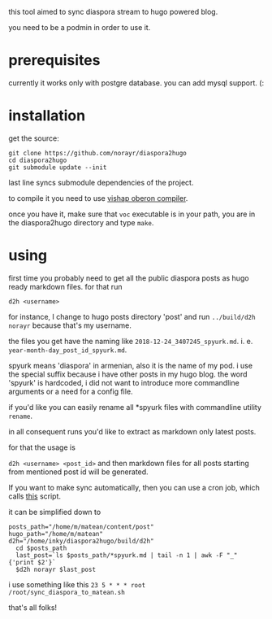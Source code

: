 
this tool aimed to sync diaspora stream to hugo powered blog.

you need to be a podmin in order to use it.

prerequisites
=============

currently it works only with postgre database.
you can add mysql support. (:

installation
============
get the source: 
```
git clone https://github.com/norayr/diaspora2hugo
cd diaspora2hugo
git submodule update --init
```
last line syncs submodule dependencies of the project.

to compile it you need to use [vishap oberon compiler](https://github.com/vishaps/voc).

once you have it, make sure that ```voc``` executable is in your path, you are in the diaspora2hugo directory and type ```make```.

using
=====

first time you probably need to get all the public diaspora posts as hugo ready markdown files.
for that run

```
d2h <username>
```

for instance, I change to hugo posts directory 'post' and run ```../build/d2h norayr``` because that's my username.

the files you get have the naming like ```2018-12-24_3407245_spyurk.md```.
i. e. ```year-month-day_post_id_spyurk.md```.

spyurk means 'diaspora' in armenian, also it is the name of my pod. i use the special suffix because i have other posts in my hugo blog. the word 'spyurk' is hardcoded, i did not want to introduce more commandline arguments or a need for a config file.

if you'd like you can easily rename all *spyurk files with commandline utility ```rename```.

in all consequent runs you'd like to extract as markdown only latest posts.

for that the usage is

```d2h <username> <post_id>``` and then markdown files for all posts starting from mentioned post id will be generated.

If you want to make sync automatically, then you can use a cron job, which calls [this](https://github.com/norayr/diaspora2hugo/blob/master/src/cron/sync_diaspora_to_matean.sh) script.

it can be simplified down to
```
posts_path="/home/m/matean/content/post"
hugo_path="/home/m/matean"
d2h="/home/inky/diaspora2hugo/build/d2h"
  cd $posts_path
  last_post=`ls $posts_path/*spyurk.md | tail -n 1 | awk -F "_" {'print $2'}`
  $d2h norayr $last_post
```

i use something like this ```23 5 * * * root /root/sync_diaspora_to_matean.sh```

that's all folks!
